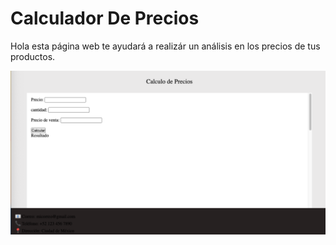 # Calculador De Precios
Hola esta página web te ayudará a realizár un análisis en los precios de tus productos.

![Descripción de la imagen](./assets/imagen.png)
